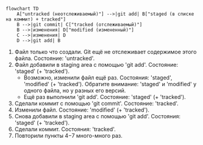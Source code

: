 ```mermaid
flowchart TD
    A["untracked (неотслеживаемый)"] -->|git add| B["staged (в списке на коммит) + tracked"]
    B -->|git commit| C["tracked (отслеживаемый)"]
    B -->|изменения| D["modified (измененный)"]
    C -->|изменения| D
    D -->|git add| B
```
1. Файл только что создали. Git ещё не отслеживает содержимое этого файла. Состояние: 'untracked'.
2. Файл добавили в staging area с помощью 'git add'. Состояние: 'staged' (+ 'tracked'). 
    - Возможно, изменили файл ещё раз. Состояния: 'staged', 'modified' (+ 'tracked'). Обратите внимание: 'staged' и 'modified' у одного файла, но у разных его версий.
    - Ещё раз выполнили 'git add'. Состояние: 'staged' (+ 'tracked').
3. Сделали коммит с помощью 'git commit'. Состояние: 'tracked'.
4. Изменили файл. Состояние: 'modified' (+ 'tracked').
5. Снова добавили в staging area с помощью 'git add'. Состояния: 'staged' (+ 'tracked').
6. Сделали коммит. Состояния: 'tracked'.
7. Повторили пункты 4−7 много-много раз.
